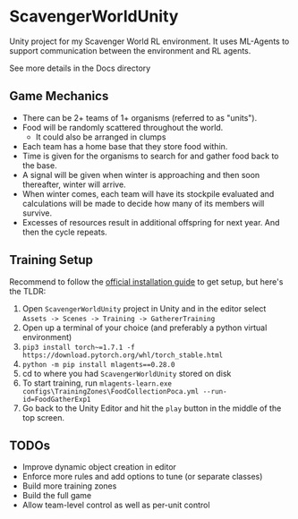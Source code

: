 # ScavengerWorldUnity
Unity project for my Scavenger World RL environment.  It uses ML-Agents to support communication between the environment and RL agents.

See more details in the Docs directory

## Game Mechanics
* There can be 2+ teams of 1+ organisms (referred to as "units").  
* Food will be randomly scattered throughout the world.
  * It could also be arranged in clumps  
* Each team has a home base that they store food within.  
* Time is given for the organisms to search for and gather food back to the base.  
* A signal will be given when winter is approaching and then soon thereafter, winter will arrive.  
* When winter comes, each team will have its stockpile evaluated and calculations will be made to decide how many of its members will survive.  
* Excesses of resources result in additional offspring for next year.  And then the cycle repeats.

## Training Setup

Recommend to follow the [official installation guide](https://github.com/Unity-Technologies/ml-agents/blob/release_19_docs/docs/Installation.md) to get setup, but here's the TLDR:

1. Open `ScavengerWorldUnity` project in Unity and in the editor select `Assets -> Scenes -> Training -> GathererTraining`
1. Open up a terminal of your choice (and preferably a python virtual environment)
1. `pip3 install torch~=1.7.1 -f https://download.pytorch.org/whl/torch_stable.html`
1. `python -m pip install mlagents==0.28.0`
1. cd to where you had `ScavengerWorldUnity` stored on disk
1. To start training, run `mlagents-learn.exe configs\TrainingZones\FoodCollectionPoca.yml --run-id=FoodGatherExp1`
1. Go back to the Unity Editor and hit the `play` button in the middle of the top screen.


## TODOs

* Improve dynamic object creation in editor
* Enforce more rules and add options to tune (or separate classes)
* Build more training zones
* Build the full game
* Allow team-level control as well as per-unit control